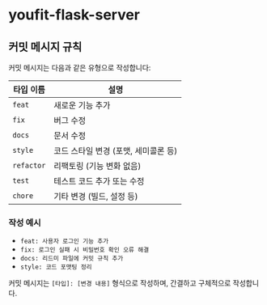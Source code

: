 # youfit-flask-server

## 커밋 메시지 규칙
커밋 메시지는 다음과 같은 유형으로 작성합니다:

| 타입 이름  | 설명                                   |
| ---------- | -------------------------------------- |
| `feat`     | 새로운 기능 추가                      |
| `fix`      | 버그 수정                              |
| `docs`     | 문서 수정                              |
| `style`    | 코드 스타일 변경 (포맷, 세미콜론 등)   |
| `refactor` | 리팩토링 (기능 변화 없음)              |
| `test`     | 테스트 코드 추가 또는 수정             |
| `chore`    | 기타 변경 (빌드, 설정 등)              |

### 작성 예시
- `feat: 사용자 로그인 기능 추가`
- `fix: 로그인 실패 시 비밀번호 확인 오류 해결`
- `docs: 리드미 파일에 커밋 규칙 추가`
- `style: 코드 포맷팅 정리`

커밋 메시지는 `[타입]: [변경 내용]` 형식으로 작성하며, 간결하고 구체적으로 작성합니다.
